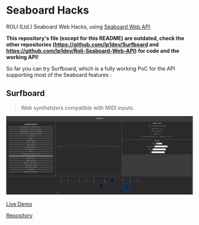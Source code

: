 # Seaboard Hacks

ROLI (Ltd.) Seaboard Web Hacks, using [Seaboard Web API](https://github.com/lp1dev/Roli-Seaboard-Web-API).

**This repository's file (except for this README) are outdated, check the other repositories (https://github.com/lp1dev/Surfboard and https://github.com/lp1dev/Roli-Seaboard-Web-API) for code and the working API!**

So far you can try Surfboard, which is a fully working PoC for the API supporting most of the Seaboard features :

## Surfboard

> Web synthetizers compatible with MIDI inputs.

![screen](https://github.com/lp1dev/Surfboard/raw/master/screens/screen1.png?raw=true)

[Live Demo](https://lp1dev.github.io/Surfboard/)

[Repository](https://github.com/lp1dev/Surfboard)


